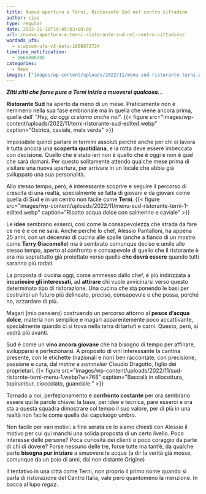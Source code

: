 ```yaml
---
title: Nuova apertura a Terni, Ristorante Sud nel centro cittadino
author: ciao
type: regular
date: 2022-11-18T19:45:03+00:00
url: /nuova-apertura-a-terni-ristorante-sud-nel-centro-cittadino/
wordads_ufa:
  - s:wpcom-ufa-v3-beta:1668873724
timeline_notification:
  - 1668800705
categories:
  - News
images: ["images/wp-content/uploads/2022/11/menu-sud-ristorante-terni.webp"]
---
```

**_Zitti zitti che forse pure a Terni inizia a muoversi qualcosa._**..

**Ristorante Sud** ha aperto da meno di un mese. Praticamente non è nemmeno nella sua fase embrionale ma in quella che viene ancora prima, quella dell’ “_Hey, da oggi ci siamo anche noi_”. 
{{< figure src="images/wp-content/uploads/2022/11/terni-ristorante-sud-edited.webp" caption="Ostrica, caviale, mela verde" >}}
 

Impossibile quindi parlare in termini assoluti perché anche per chi ci lavora è tutta ancora una **scoperta quotidiana**, e la rotta deve essere imbeccata con decisione. Quello che è stato ieri non è quello che è oggi e non è quel che sarà domani. Per questo solitamente attendo qualche mese prima di visitare una nuova apertura, per arrivare in un locale che abbia già sviluppato una sua personalità. 

Allo stesso tempo, però, è interessante scoprire e seguire il percorso di crescita di una realtà, specialmente se fatta di giovani e da giovani come quella di Sud e in un centro non facile come **Terni**.
{{< figure src="images/wp-content/uploads/2022/11/menu-sud-ristorante-terni-1-edited.webp" caption="Risotto acqua dolce con salmerino e caviale" >}}
 

Le **idee** sembrano esserci, così come la consapevolezza che strada da fare ce ne è e ce ne sarà. Anche perché lo chef, Alessio Pantalloni, ha appena 25 anni, con un decennio di cucina alle spalle (anche a fianco di un mostro come **Terry Giacomello**) ma è sembrato comunque deciso e umile allo stesso tempo, aperto al confronto e consapevole di quello che il ristorante è ora ma soprattutto già proiettato verso quello **che dovrà essere** quando tutti saranno più rodati.

La proposta di cucina oggi, come ammesso dallo chef, è più indirizzata a **incuriosire gli interessati**, ad **attirare** chi vuole avvicinarsi verso questo determinato tipo di ristorazione. Una cucina che sta ponendo le basi per costruirsi un futuro più delineato, preciso, consapevole e che possa, perché no, azzardare di più. 

Magari (mio pensiero) costruendo un percorso attorno al **pesce d’acqua dolce**, materia non semplice e magari apparentemente poco accattivante, specialmente quando ci si trova nella terra di tartufi e carni. Questo, però, si vedrà più avanti.

Sud è come un **vino ancora giovane** che ha bisogno di tempo per affinare, svilupparsi e perfezionarsi. A proposito di vini interessante la cantina presente, con le etichette (nazionali e non) ben raccontate, con precisione, passione e cura, dal _maitre_ e _sommelier_ Claudio Dragotto, figlio dei proprietari.
{{< figure src="images/wp-content/uploads/2022/11/sud-ristornte-terni-menu-1.webp?w=768" caption="Baccalà in oliocottura, topinanbur, cioccolato, guanciale&nbsp;" >}}
 

Tornado a noi, perfezionamento e **confronto costante** per ora sembrano essere qui le parole chiave: la base, per idee e tecnica, pare esserci e ora sta a questa squadra dimostrare col tempo il suo valore, per di più in una realtà non facile come quella del capoluogo umbro. 

Non facile per vari motivi: a fine serata ce lo siamo chiesti con Alessio il motivo per cui qui manchi una solida proposta di un certo livello. Poco interesse delle persone? Poca curiosità dei clienti o poco coraggio da parte di chi di dovere? Forse nessuno delle tre, forse tutte ma tant’è, da qualche parte **bisogna pur iniziare** a smuovere le acque (a dir la verità già mosse, comunque da un paio di anni, dal non distante Origine)

Il tentativo in una città come Terni, non proprio il primo nome quando si parla di ristorazione del Centro Italia, vale però quantomeno la menzione. In bocca al lupo _regaz_.